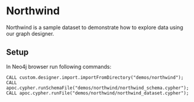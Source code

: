 # Northwind

Northwind is a sample dataset to demonstrate how to explore data using our graph designer.

## Setup

In Neo4j browser run following commands:

``` cypher
CALL custom.designer.import.importFromDirectory("demos/northwind");
CALL apoc.cypher.runSchemaFile("demos/northwind/northwind_schema.cypher");
CALL apoc.cypher.runFile("demos/northwind/northwind_dataset.cypher");
```